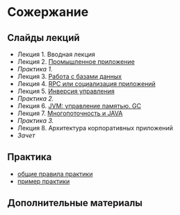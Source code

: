 Сожержание
===

## Слайды лекций
* Лекция 1. Вводная лекция
* Лекция 2. [Промышленное приложение](https://naumen-student.github.io/EnterpriseJavaCourse-s2020/lecture/lecture02.html)
* *Практика 1.*
* Лекция 3. [Работа с базами данных](https://naumen-student.github.io/EnterpriseJavaCourse-s2020/lecture/lecture03.pdf)
* Лекция 4. [RPC или социализация приложений](https://naumen-student.github.io/EnterpriseJavaCourse-s2020/lecture/lecture04.html)
* Лекция 5. [Инверсия управления](https://naumen-student.github.io/EnterpriseJavaCourse-s2020/lecture/lecture05.html)
* *Практика 2.*
* Лекция 6. [JVM: управление памятью. GC](https://naumen-student.github.io/EnterpriseJavaCourse-s2020/lecture/lecture06.pdf)
* Лекция 7. [Многопоточность и JAVA](https://naumen-student.github.io/EnterpriseJavaCourse-s2020/lecture/lecture07.html)
* *Практика 3.*
* Лекция 8. Архитектура корпоративных приложений
* *Зачет*

## Практика
- [общие правила практики](doc/practice.md)
- [пример практики](doc/practice_example.md)


## Дополнительные материалы

